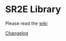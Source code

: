 # SR2E Library
Please read the [wiki](https://github.com/ThatFinnDev/SR2Essentials/wiki/LibraryUtils)

[Changelog](https://github.com/ThatFinnDev/SR2Essentials/edit/experimental/SR2EssentialsMod/Library/changelog.md)
